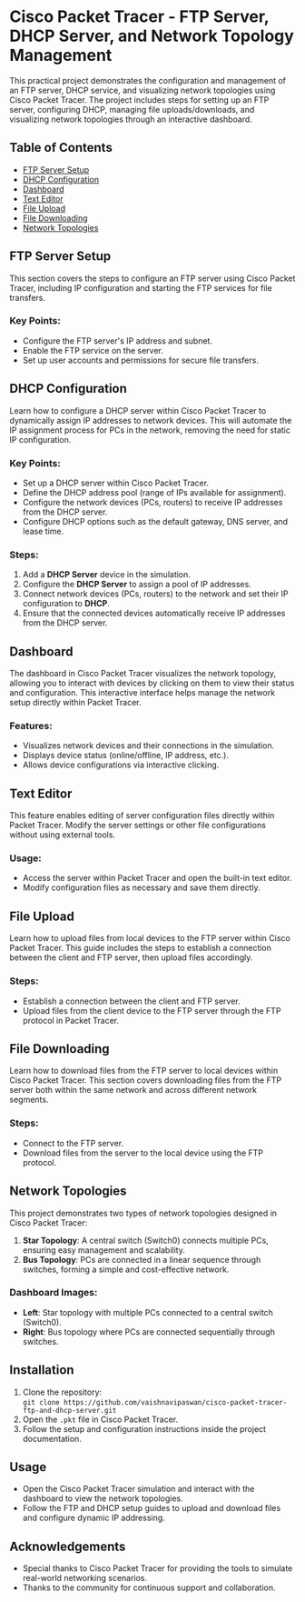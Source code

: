 # Cisco Packet Tracer - FTP Server, DHCP Server, and Network Topology Management

This practical project demonstrates the configuration and management of an FTP server, DHCP service, and visualizing network topologies using Cisco Packet Tracer. The project includes steps for setting up an FTP server, configuring DHCP, managing file uploads/downloads, and visualizing network topologies through an interactive dashboard.

## Table of Contents
- [FTP Server Setup](#ftp-server-setup)
- [DHCP Configuration](#dhcp-configuration)
- [Dashboard](#dashboard)
- [Text Editor](#text-editor)
- [File Upload](#file-upload)
- [File Downloading](#file-downloading)
- [Network Topologies](#network-topologies)

## FTP Server Setup
This section covers the steps to configure an FTP server using Cisco Packet Tracer, including IP configuration and starting the FTP services for file transfers.

### Key Points:
- Configure the FTP server's IP address and subnet.
- Enable the FTP service on the server.
- Set up user accounts and permissions for secure file transfers.

## DHCP Configuration
Learn how to configure a DHCP server within Cisco Packet Tracer to dynamically assign IP addresses to network devices. This will automate the IP assignment process for PCs in the network, removing the need for static IP configuration.

### Key Points:
- Set up a DHCP server within Cisco Packet Tracer.
- Define the DHCP address pool (range of IPs available for assignment).
- Configure the network devices (PCs, routers) to receive IP addresses from the DHCP server.
- Configure DHCP options such as the default gateway, DNS server, and lease time.

### Steps:
1. Add a **DHCP Server** device in the simulation.
2. Configure the **DHCP Server** to assign a pool of IP addresses.
3. Connect network devices (PCs, routers) to the network and set their IP configuration to **DHCP**.
4. Ensure that the connected devices automatically receive IP addresses from the DHCP server.

## Dashboard
The dashboard in Cisco Packet Tracer visualizes the network topology, allowing you to interact with devices by clicking on them to view their status and configuration. This interactive interface helps manage the network setup directly within Packet Tracer.

### Features:
- Visualizes network devices and their connections in the simulation.
- Displays device status (online/offline, IP address, etc.).
- Allows device configurations via interactive clicking.

## Text Editor
This feature enables editing of server configuration files directly within Packet Tracer. Modify the server settings or other file configurations without using external tools.

### Usage:
- Access the server within Packet Tracer and open the built-in text editor.
- Modify configuration files as necessary and save them directly.

## File Upload
Learn how to upload files from local devices to the FTP server within Cisco Packet Tracer. This guide includes the steps to establish a connection between the client and FTP server, then upload files accordingly.

### Steps:
- Establish a connection between the client and FTP server.
- Upload files from the client device to the FTP server through the FTP protocol in Packet Tracer.

## File Downloading
Learn how to download files from the FTP server to local devices within Cisco Packet Tracer. This section covers downloading files from the FTP server both within the same network and across different network segments.

### Steps:
- Connect to the FTP server.
- Download files from the server to the local device using the FTP protocol.

## Network Topologies
This project demonstrates two types of network topologies designed in Cisco Packet Tracer:
1. **Star Topology**: A central switch (Switch0) connects multiple PCs, ensuring easy management and scalability.
2. **Bus Topology**: PCs are connected in a linear sequence through switches, forming a simple and cost-effective network.

### Dashboard Images:
- **Left**: Star topology with multiple PCs connected to a central switch (Switch0).
- **Right**: Bus topology where PCs are connected sequentially through switches.

## Installation
1. Clone the repository:  
   `git clone https://github.com/vaishnavipaswan/cisco-packet-tracer-ftp-and-dhcp-server.git`
2. Open the `.pkt` file in Cisco Packet Tracer.
3. Follow the setup and configuration instructions inside the project documentation.

## Usage
- Open the Cisco Packet Tracer simulation and interact with the dashboard to view the network topologies.
- Follow the FTP and DHCP setup guides to upload and download files and configure dynamic IP addressing.
  
## Acknowledgements
- Special thanks to Cisco Packet Tracer for providing the tools to simulate real-world networking scenarios.
- Thanks to the community for continuous support and collaboration.
  
